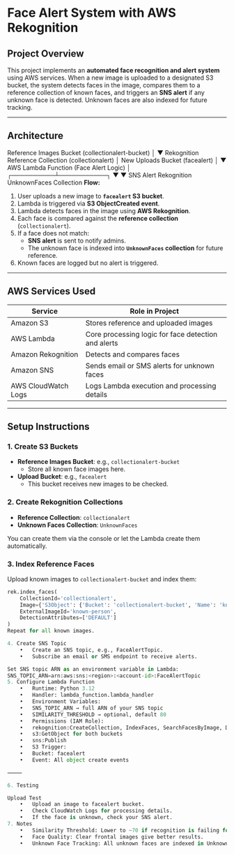# Face Alert System with AWS Rekognition

## Project Overview

This project implements an **automated face recognition and alert system** using AWS services. When a new image is uploaded to a designated S3 bucket, the system detects faces in the image, compares them to a reference collection of known faces, and triggers an **SNS alert** if any unknown face is detected. Unknown faces are also indexed for future tracking.

---

## Architecture
Reference Images Bucket (collectionalert-bucket)
│
▼
Rekognition Reference Collection (collectionalert)
│
New Uploads Bucket (facealert)
│
▼
AWS Lambda Function (Face Alert Logic)
│
┌──────────┴───────────┐
▼                      ▼
SNS Alert           Rekognition UnknownFaces Collection
**Flow:**

1. User uploads a new image to **`facealert` S3 bucket**.  
2. Lambda is triggered via **S3 ObjectCreated event**.  
3. Lambda detects faces in the image using **AWS Rekognition**.  
4. Each face is compared against the **reference collection** (`collectionalert`).  
5. If a face does not match:
   - **SNS alert** is sent to notify admins.  
   - The unknown face is indexed into **`UnknownFaces` collection** for future reference.  
6. Known faces are logged but no alert is triggered.

---

## AWS Services Used

| Service                  | Role in Project |
|--------------------------|----------------|
| Amazon S3                | Stores reference and uploaded images |
| AWS Lambda               | Core processing logic for face detection and alerts |
| Amazon Rekognition       | Detects and compares faces |
| Amazon SNS               | Sends email or SMS alerts for unknown faces |
| AWS CloudWatch Logs      | Logs Lambda execution and processing details |

---

## Setup Instructions

### 1. Create S3 Buckets

- **Reference Images Bucket**: e.g., `collectionalert-bucket`
  - Store all known face images here.
- **Upload Bucket**: e.g., `facealert`
  - This bucket receives new images to be checked.

### 2. Create Rekognition Collections

- **Reference Collection**: `collectionalert`  
- **Unknown Faces Collection**: `UnknownFaces`  

You can create them via the console or let the Lambda create them automatically.

### 3. Index Reference Faces

Upload known images to `collectionalert-bucket` and index them:

```python
rek.index_faces(
    CollectionId='collectionalert',
    Image={'S3Object': {'Bucket': 'collectionalert-bucket', 'Name': 'known.jpg'}},
    ExternalImageId='known-person',
    DetectionAttributes=['DEFAULT']
)
Repeat for all known images.

4. Create SNS Topic
	•	Create an SNS topic, e.g., FaceAlertTopic.
	•	Subscribe an email or SMS endpoint to receive alerts.

Set SNS topic ARN as an environment variable in Lambda:
SNS_TOPIC_ARN=arn:aws:sns:<region>:<account-id>:FaceAlertTopic
5. Configure Lambda Function
	•	Runtime: Python 3.12
	•	Handler: lambda_function.lambda_handler
	•	Environment Variables:
	•	SNS_TOPIC_ARN → full ARN of your SNS topic
	•	SIMILARITY_THRESHOLD → optional, default 80
	•	Permissions (IAM Role):
	•	rekognition:CreateCollection, IndexFaces, SearchFacesByImage, DetectFaces
	•	s3:GetObject for both buckets
	•	sns:Publish
	•	S3 Trigger:
	•	Bucket: facealert
	•	Event: All object create events

⸻

6. Testing

Upload Test
	•	Upload an image to facealert bucket.
	•	Check CloudWatch Logs for processing details.
	•	If the face is unknown, check your SNS alert.
7. Notes
	•	Similarity Threshold: Lower to ~70 if recognition is failing for known faces.
	•	Face Quality: Clear frontal images give better results.
	•	Unknown Face Tracking: All unknown faces are indexed in UnknownFaces collection.
